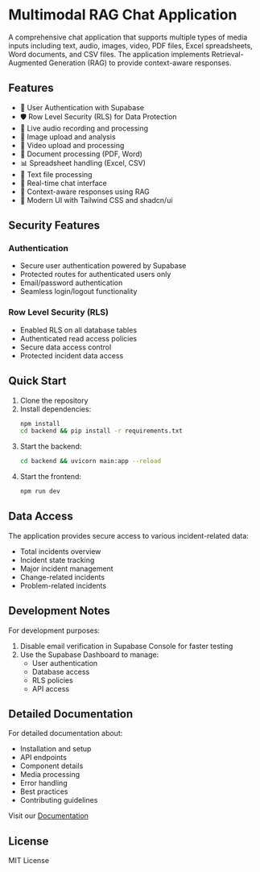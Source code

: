 # Multimodal RAG Chat Application

A comprehensive chat application that supports multiple types of media inputs including text, audio, images, video, PDF files, Excel spreadsheets, Word documents, and CSV files. The application implements Retrieval-Augmented Generation (RAG) to provide context-aware responses.

## Features

- 🔐 User Authentication with Supabase
- 🛡️ Row Level Security (RLS) for Data Protection
- 🎤 Live audio recording and processing
- 📸 Image upload and analysis
- 🎥 Video upload and processing
- 📄 Document processing (PDF, Word)
- 📊 Spreadsheet handling (Excel, CSV)
- 📝 Text file processing
- 💬 Real-time chat interface
- 🔄 Context-aware responses using RAG
- 🎨 Modern UI with Tailwind CSS and shadcn/ui

## Security Features

### Authentication
- Secure user authentication powered by Supabase
- Protected routes for authenticated users only
- Email/password authentication
- Seamless login/logout functionality

### Row Level Security (RLS)
- Enabled RLS on all database tables
- Authenticated read access policies
- Secure data access control
- Protected incident data access

## Quick Start

1. Clone the repository
2. Install dependencies:
   ```bash
   npm install
   cd backend && pip install -r requirements.txt
   ```
3. Start the backend:
   ```bash
   cd backend && uvicorn main:app --reload
   ```
4. Start the frontend:
   ```bash
   npm run dev
   ```

## Data Access

The application provides secure access to various incident-related data:
- Total incidents overview
- Incident state tracking
- Major incident management
- Change-related incidents
- Problem-related incidents

## Development Notes

For development purposes:
1. Disable email verification in Supabase Console for faster testing
2. Use the Supabase Dashboard to manage:
   - User authentication
   - Database access
   - RLS policies
   - API access

## Detailed Documentation

For detailed documentation about:
- Installation and setup
- API endpoints
- Component details
- Media processing
- Error handling
- Best practices
- Contributing guidelines

Visit our [Documentation](./docs/README.md)

## License

MIT License